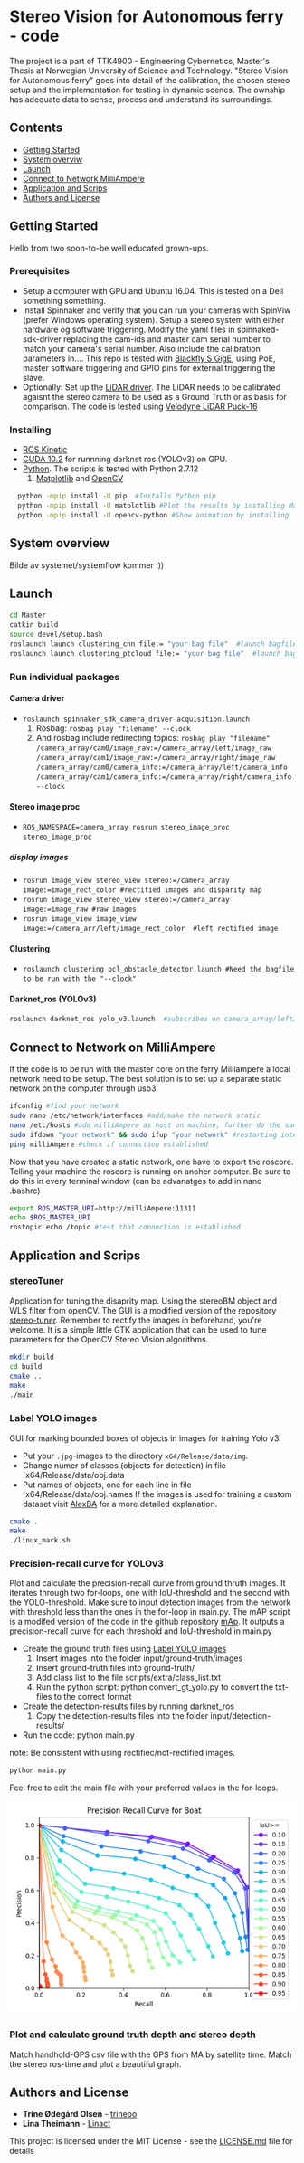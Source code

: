 # Stereo Vision for Autonomous ferry - code
The project is a part of TTK4900 - Engineering Cybernetics, Master's Thesis at Norwegian University of Science and Technology. "Stereo Vision for Autonomous ferry" goes into detail of the calibration, the chosen stereo setup and the implementation for testing in dynamic scenes. The ownship has adequate data to sense, process and understand its surroundings.

## Contents
* [Getting Started](#getting-started)
* [System overviw](#system-overview)
* [Launch](#launch)
* [Connect to Network MilliAmpere](#connect-to-network-on-milliampere)
* [Application and Scrips](application-and-scrips)
* [Authors and License](#authors-and-license)


## Getting Started
Hello from two soon-to-be well educated grown-ups.

### Prerequisites
 * Setup a computer with GPU and Ubuntu 16.04. This is tested on a Dell something something.
 * Install Spinnaker and verify that you can run your cameras with SpinViw (prefer Windows operating system). Setup a stereo system with either hardware og software triggering. Modify the yaml files in spinnaked-sdk-driver replacing the cam-ids and master cam serial number to match your camera's serial number. Also include the calibration parameters in.... This repo is tested with [Blackfly S GigE](https://www.flir.com/products/blackfly-s-gige/?model=BFS-PGE-50S5C-C), using PoE, master software triggering and GPIO pins for external triggering the slave. 
 * Optionally: Set up the  [LiDAR driver](http://wiki.ros.org/velodyne/Tutorials/Getting%20Started%20with%20the%20Velodyne%20VLP16). The LiDAR needs to be calibrated agaisnt the stereo camera to be used as a Ground Truth or as basis for comparison. The code is tested using [Velodyne LiDAR Puck-16](http://www.isaza.co/VELODYNE/63-9243%20Rev%20B%20User%20Manual%20and%20Programming%20Guide,VLP-16.pdf)

### Installing
* [ROS Kinetic](http://wiki.ros.org/kinetic/Installation/Ubuntu)
* [CUDA 10.2](https://developer.nvidia.com/cuda-downloads) for runnning darknet ros (YOLOv3) on GPU.
* [Python](https://www.python.org/downloads/). The scripts is tested with Python 2.7.12 
  1. [Matplotlib](https://matplotlib.org/users/installing.html) and [OpenCV](https://opencv.org/)
```Bash
  python -mpip install -U pip  #Installs Python pip
  python -mpip install -U matplotlib #Plot the results by installing Matplotlib
  python -mpip install -U opencv-python #Show animation by installing 
```

## System overview
Bilde av systemet/systemflow kommer :))


## Launch 
```bash
cd Master
catkin build
source devel/setup.bash
roslaunch launch clustering_cnn file:= "your bag file"  #launch bagfile, stereo_image_proc, yolo and clustering_cnn
roslaunch launch clustering_ptcloud file:= "your bag file"  #launch bagfile, stereo_image_proc, clustering_ptcloud
```

### Run individual packages

#### Camera driver
* `roslaunch spinnaker_sdk_camera_driver acquisition.launch`
  1. Rosbag: `rosbag play "filename" --clock`
  2. And rosbag include redirecting topics: `rosbag play "filename" /camera_array/cam0/image_raw:=/camera_array/left/image_raw /camera_array/cam1/image_raw:=/camera_array/right/image_raw /camera_array/cam0/camera_info:=/camera_array/left/camera_info /camera_array/cam1/camera_info:=/camera_array/right/camera_info --clock`
#### Stereo image proc
* `ROS_NAMESPACE=camera_array rosrun stereo_image_proc stereo_image_proc`
##### display images
* `rosrun image_view stereo_view stereo:=/camera_array image:=image_rect_color #rectified images and disparity map`
* `rosrun image_view stereo_view stereo:=/camera_array image:=image_raw #raw images`
* `rosrun image_view image_view image:=/camera_arr/left/image_rect_color  #left rectified image`
#### Clustering
* `roslaunch clustering pcl_obstacle_detector.launch #Need the bagfile to be run with the "--clock"`
#### Darknet_ros (YOLOv3)
```bash
roslaunch darknet_ros yolo_v3.launch  #subscribes on camera_array/left/image_rect_color
```

## Connect to Network on MilliAmpere
If the code is to be run with the master core on the ferry Milliampere a local network need to be setup. The best solution is to set up a separate static network on the computer through usb3. 

```bash
ifconfig #find your network
sudo nano /etc/network/interfaces #add/make the network static
nano /etc/hosts #add milliAmpere as host on machine, further do the same at milliAmpere
sudo ifdown "your network" && sudo ifup "your network" #restarting interface
ping milliAmpere #check if connection established
```
Now that you have created a static network, one have to export the roscore. Telling your machine the roscore is running on anoher computer. Be sure to do this in every terminal window (can be advanatges to add in nano .bashrc) 
```bash
export ROS_MASTER_URI=http://milliAmpere:11311
echo $ROS_MASTER_URI
rostopic echo /topic #test that connection is established
```
## Application and Scrips
### stereoTuner
Application for tuning the disaprity map. Using the stereoBM object and WLS filter from openCV. The GUI is a modified version of the repository [stereo-tuner](https://github.com/guimeira/stereo-tuner). Remember to rectify the images in beforehand, you're welcome. 
It is a simple little GTK application that can be used to tune parameters for the OpenCV Stereo Vision algorithms.

```bash
mkdir build
cd build
cmake ..
make
./main
```

### Label YOLO images
GUI for marking bounded boxes of objects in images for training Yolo v3. 

* Put your `.jpg`-images to the directory `x64/Release/data/img`. 
* Change numer of classes (objects for detection) in file `x64/Release/data/obj.data
* Put names of objects, one for each line in file `x64/Release/data/obj.names
If the images is used for training a custom dataset visit [AlexBA](https://github.com/AlexeyAB/Yolo_mark) for a more detailed explanation.  
```bash
cmake .
make
./linux_mark.sh
```


### Precision-recall curve for YOLOv3
Plot and calculate the precision-recall curve from ground thruth images. It iterates through two for-loops, one with IoU-threshold and the second with the YOLO-threshold. Make sure to input detection images from the network with threshold less than the ones in the for-loop in main.py. The mAP script is a modifed version of the code in the github repository [mAp](https://github.com/Cartucho/mAP). It outputs a precision-recall curve for each threshold and IoU-threshold in main.py

* Create the ground truth files using [Label YOLO images](#Label-YOLO-images)
  1. Insert images into the folder input/ground-truth/images 
  2. Insert ground-truth files into ground-truth/
  3. Add class list to the file scripts/extra/class_list.txt
  4. Run the python script: python convert_gt_yolo.py to convert the txt-files to the correct format
* Create the detection-results files by running darknet_ros
  1. Copy the detection-results files into the folder input/detection-results/
* Run the code: python main.py

note: Be consistent with using rectifiec/not-rectified images. 
```bash
python main.py
```
Feel free to edit the main file with your preferred values in the for-loops. 

<img src="/applications_scripts/precision-recall/scripts/extra/thresChange0.1.png"/>

### Plot and calculate ground truth depth and stereo depth
Match handhold-GPS csv file with the GPS from MA by satellite time. Match the stereo ros-time and plot a beautiful graph. 



## Authors and License

* **Trine Ødegård Olsen** - [trineoo](https://github.com/trineoo)
* **Lina Theimann** - [Linact](https://github.com/linact)

This project is licensed under the MIT License - see the [LICENSE.md](LICENSE.md) file for details


